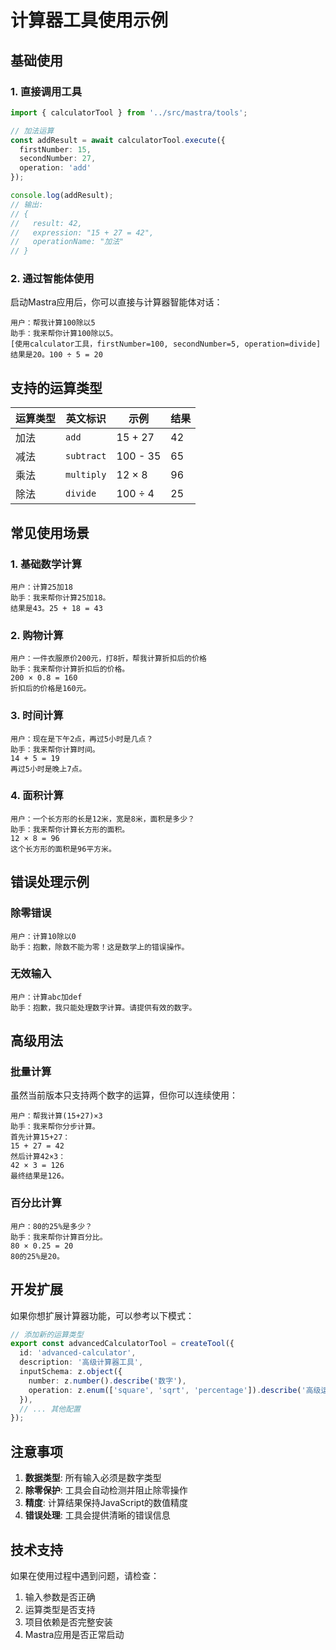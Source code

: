 # 计算器工具使用示例

## 基础使用

### 1. 直接调用工具

```typescript
import { calculatorTool } from '../src/mastra/tools';

// 加法运算
const addResult = await calculatorTool.execute({
  firstNumber: 15,
  secondNumber: 27,
  operation: 'add'
});

console.log(addResult);
// 输出:
// {
//   result: 42,
//   expression: "15 + 27 = 42",
//   operationName: "加法"
// }
```

### 2. 通过智能体使用

启动Mastra应用后，你可以直接与计算器智能体对话：

```
用户：帮我计算100除以5
助手：我来帮你计算100除以5。
[使用calculator工具，firstNumber=100, secondNumber=5, operation=divide]
结果是20。100 ÷ 5 = 20
```

## 支持的运算类型

| 运算类型 | 英文标识 | 示例 | 结果 |
|---------|---------|------|------|
| 加法 | `add` | 15 + 27 | 42 |
| 减法 | `subtract` | 100 - 35 | 65 |
| 乘法 | `multiply` | 12 × 8 | 96 |
| 除法 | `divide` | 100 ÷ 4 | 25 |

## 常见使用场景

### 1. 基础数学计算
```
用户：计算25加18
助手：我来帮你计算25加18。
结果是43。25 + 18 = 43
```

### 2. 购物计算
```
用户：一件衣服原价200元，打8折，帮我计算折扣后的价格
助手：我来帮你计算折扣后的价格。
200 × 0.8 = 160
折扣后的价格是160元。
```

### 3. 时间计算
```
用户：现在是下午2点，再过5小时是几点？
助手：我来帮你计算时间。
14 + 5 = 19
再过5小时是晚上7点。
```

### 4. 面积计算
```
用户：一个长方形的长是12米，宽是8米，面积是多少？
助手：我来帮你计算长方形的面积。
12 × 8 = 96
这个长方形的面积是96平方米。
```

## 错误处理示例

### 除零错误
```
用户：计算10除以0
助手：抱歉，除数不能为零！这是数学上的错误操作。
```

### 无效输入
```
用户：计算abc加def
助手：抱歉，我只能处理数字计算。请提供有效的数字。
```

## 高级用法

### 批量计算
虽然当前版本只支持两个数字的运算，但你可以连续使用：

```
用户：帮我计算(15+27)×3
助手：我来帮你分步计算。
首先计算15+27：
15 + 27 = 42
然后计算42×3：
42 × 3 = 126
最终结果是126。
```

### 百分比计算
```
用户：80的25%是多少？
助手：我来帮你计算百分比。
80 × 0.25 = 20
80的25%是20。
```

## 开发扩展

如果你想扩展计算器功能，可以参考以下模式：

```typescript
// 添加新的运算类型
export const advancedCalculatorTool = createTool({
  id: 'advanced-calculator',
  description: '高级计算器工具',
  inputSchema: z.object({
    number: z.number().describe('数字'),
    operation: z.enum(['square', 'sqrt', 'percentage']).describe('高级运算类型')
  }),
  // ... 其他配置
});
```

## 注意事项

1. **数据类型**: 所有输入必须是数字类型
2. **除零保护**: 工具会自动检测并阻止除零操作
3. **精度**: 计算结果保持JavaScript的数值精度
4. **错误处理**: 工具会提供清晰的错误信息

## 技术支持

如果在使用过程中遇到问题，请检查：
1. 输入参数是否正确
2. 运算类型是否支持
3. 项目依赖是否完整安装
4. Mastra应用是否正常启动

